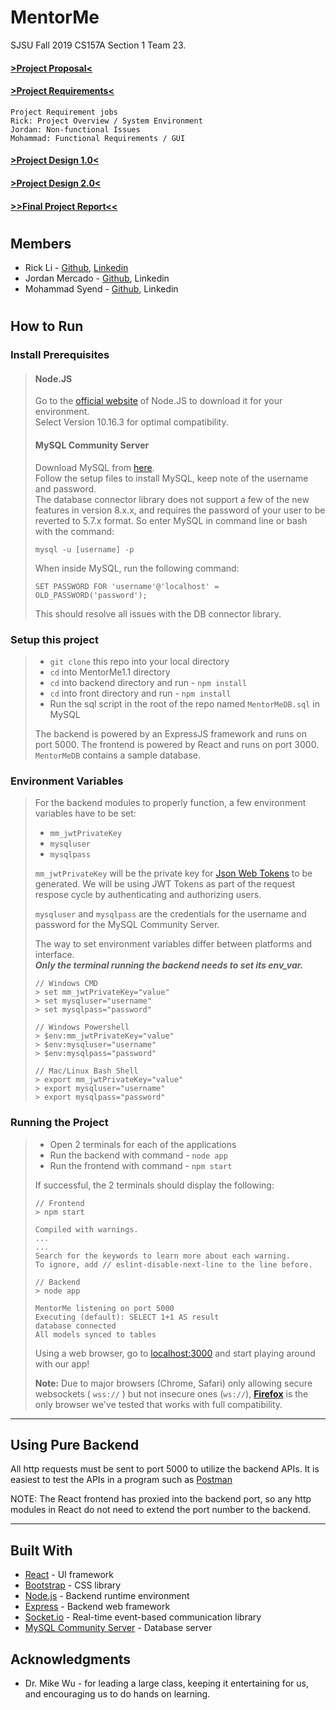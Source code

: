 # MentorMe

SJSU Fall 2019 CS157A Section 1 Team 23.

#### [>Project Proposal<](https://docs.google.com/document/d/191xEl2XGk7AGcIiCMkq1VEpFbaK1IXagQnY6_I51A5o/edit?usp=sharing)

#### [>Project Requirements<](https://docs.google.com/document/d/1WV8IgyHZor9jhwabe3yzM_h_zN1EHyvUDX-x4yZ9Rh0/edit?usp=sharing)

```
Project Requirement jobs
Rick: Project Overview / System Environment
Jordan: Non-functional Issues
Mohammad: Functional Requirements / GUI
```

#### [>Project Design 1.0<](https://docs.google.com/document/d/177uJQPxo0i80Cl-C0bx5Qnmhi2_MS9_nIZISewf4HiA/edit?usp=sharing)

#### [>Project Design 2.0<](https://docs.google.com/document/d/1aaQGpIBDItS3Z1BzWaHIJyZohfQIl5d1qrC4ntv5-l8/edit?usp=sharing)

#### [>>Final Project Report<<](https://docs.google.com/document/d/1i8ppXn5yMyVIpmBy--NxlFVAMdrNZapGtQh-AqEA188/edit?usp=sharing)

#

## Members

- Rick Li - [Github](https://github.com/rickdiculousli), [Linkedin](https://www.linkedin.com/in/rickdiculousli/)
- Jordan Mercado - [Github](https://github.com/jmercad0), Linkedin
- Mohammad Syend - [Github](https://github.com/mohammad-syed), Linkedin

#

## How to Run

### Install Prerequisites

> #### Node.JS
>
> Go to the [official website](https://nodejs.org/en/) of Node.JS to download it for your environment.  
> Select Version 10.16.3 for optimal compatibility.
>
> #### MySQL Community Server
>
> Download MySQL from [here](https://dev.mysql.com/downloads/mysql/).  
> Follow the setup files to install MySQL, keep note of the username and password.  
> The database connector library does not support a few of the new features in version 8.x.x, and requires the password of your user to be reverted to 5.7.x format. So enter MySQL in command line or bash with the command:
>
> ```
> mysql -u [username] -p
> ```
>
> When inside MySQL, run the following command:
>
> ```
> SET PASSWORD FOR 'username'@'localhost' = OLD_PASSWORD('password');
> ```
>
> This should resolve all issues with the DB connector library.

### Setup this project

> - `git clone` this repo into your local directory
> - `cd` into MentorMe1.1 directory
> - `cd` into backend directory and run - `npm install`
> - `cd` into front directory and run - `npm install`
> - Run the sql script in the root of the repo named `MentorMeDB.sql` in MySQL
>
> The backend is powered by an ExpressJS framework and runs on port 5000.
> The frontend is powered by React and runs on port 3000. `MentorMeDB` contains a sample database.

### Environment Variables

> For the backend modules to properly function, a few environment variables have to be set:
>
> - `mm_jwtPrivateKey`
> - `mysqluser`
> - `mysqlpass`
>
> `mm_jwtPrivateKey` will be the private key for [Json Web Tokens](https://jwt.io/) to be generated. We will be using JWT Tokens as part of the request respose cycle by authenticating and authorizing users.
>
> `mysqluser` and `mysqlpass` are the credentials for the username and password for the MySQL Community Server.
>
> The way to set environment variables differ between platforms and interface.  
> **_Only the terminal running the backend needs to set its env_var._**
>
> ```
> // Windows CMD
> > set mm_jwtPrivateKey="value"
> > set mysqluser="username"
> > set mysqlpass="password"
>
> // Windows Powershell
> > $env:mm_jwtPrivateKey="value"
> > $env:mysqluser="username"
> > $env:mysqlpass="password"
>
> // Mac/Linux Bash Shell
> > export mm_jwtPrivateKey="value"
> > export mysqluser="username"
> > export mysqlpass="password"
> ```

### Running the Project

> - Open 2 terminals for each of the applications
> - Run the backend with command - `node app`
> - Run the frontend with command - `npm start`
>
> If successful, the 2 terminals should display the following:
>
> ```
> // Frontend
> > npm start
>
> Compiled with warnings.
> ...
> ...
> Search for the keywords to learn more about each warning.
> To ignore, add // eslint-disable-next-line to the line before.
> ```
>
> ```
> // Backend
> > node app
>
> MentorMe listening on port 5000
> Executing (default): SELECT 1+1 AS result
> database connected
> All models synced to tables
> ```
>
> Using a web browser, go to <localhost:3000> and start playing around with our app!
>
> **Note:** Due to major browsers (Chrome, Safari) only allowing secure websockets ( `wss://` ) but not insecure ones (`ws://`), [**Firefox**](https://www.mozilla.org/en-US/firefox/) is the only browser we've tested that works with full compatibility.

---

## Using Pure Backend

All http requests must be sent to port 5000 to utilize the backend APIs. It is easiest to test the APIs in a program such as [Postman](https://www.getpostman.com/)

NOTE: The React frontend has proxied into the backend port, so any http modules in React do not need to extend the port number to the backend.

---

## Built With

- [React](https://reactjs.org/) - UI framework
- [Bootstrap](https://getbootstrap.com/) - CSS library
- [Node.js](https://nodejs.org/en/) - Backend runtime environment
- [Express](https://expressjs.com/) - Backend web framework
- [Socket.io](https://socket.io/) - Real-time event-based communication library
- [MySQL Community Server](https://dev.mysql.com/downloads/mysql/) - Database server

## Acknowledgments

- Dr. Mike Wu - for leading a large class, keeping it entertaining for us, and encouraging us to do hands on learning.
